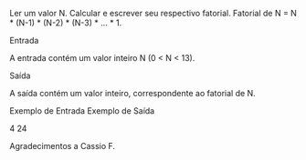 Ler um valor N. Calcular e escrever seu respectivo fatorial. Fatorial de N = N * (N-1) * (N-2) * (N-3) * ... * 1.

Entrada

A entrada contém um valor inteiro N (0 < N < 13).

Saída

A saída contém um valor inteiro, correspondente ao fatorial de N.
 
Exemplo de Entrada 	Exemplo de Saída

4                   24

Agradecimentos a Cassio F.
